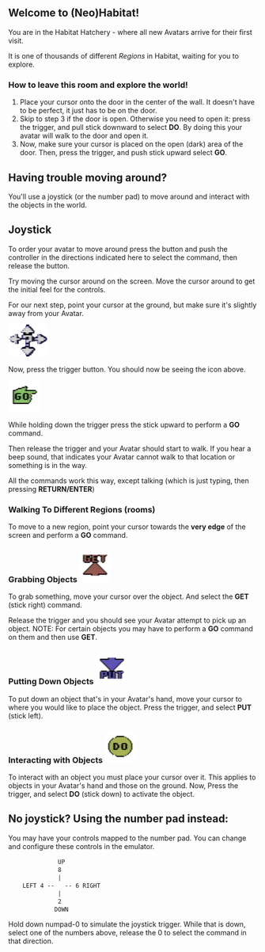 Welcome to (Neo)Habitat!
--------------------------
You are in the Habitat Hatchery - where all new Avatars arrive for their first visit. 

It is one of thousands of different *Regions* in Habitat, waiting for you to explore.

### How to leave this room and explore the world!

1. Place your cursor onto the door in the center of the wall. It doesn't have to be perfect, it just has to be on the door.
2. Skip to step 3 if the door is open. Otherwise you need to open it: press the trigger, and pull stick downward to select **DO**. By doing this your avatar will walk to the door and open it.
3. Now, make sure your cursor is placed on the open (dark) area of the door. Then, press the trigger, and push stick upward select **GO**.

## Having trouble moving around?

You'll use a joystick (or the number pad) to move around and interact with the objects in the world.

## Joystick
To order your avatar to move around press the button and push the controller in the directions indicated here to select the command, then release the button.

Try moving the cursor around on the screen. Move the cursor around to get the initial feel for the controls.  

For our next step, point your cursor at the ground, but make sure it's slightly away from your Avatar.

![Prompt](https://raw.githubusercontent.com/frandallfarmer/neohabitat-doc/master/docs/images/prompt.png "Prompt")

Now, press the trigger button. You should now be seeing the icon above.

![GO](https://raw.githubusercontent.com/frandallfarmer/neohabitat-doc/master/docs/images/go.png "**GO** command")

While holding down the trigger press the stick upward to perform a **GO** command.

Then release the trigger and your Avatar should start to walk. If you hear a beep sound, that indicates your Avatar cannot walk to that location or something is in the way.

All the commands work this way, except talking (which is just typing, then pressing **RETURN/ENTER**)

### Walking To Different Regions (rooms)
To move to a new region, point your cursor towards the **very edge** of the screen and perform a **GO** command.

### Grabbing Objects ![GET](https://raw.githubusercontent.com/frandallfarmer/neohabitat-doc/master/docs/images/get.png "**GET** command")  
To grab something, move your cursor over the object. And select the **GET** (stick right) command.

Release the trigger and you should see your Avatar attempt to pick up an object. NOTE: For certain objects you may have to perform a **GO** command on them and then use **GET**.

### Putting Down Objects ![PUT](https://raw.githubusercontent.com/frandallfarmer/neohabitat-doc/master/docs/images/put.png "**PUT** command")
To put down an object that's in your Avatar's hand, move your cursor to where you would like to place the object. Press the trigger, and select **PUT** (stick left).

### Interacting with Objects ![DO](https://raw.githubusercontent.com/frandallfarmer/neohabitat-doc/master/docs/images/do.png "**DO** command")
To interact with an object you must place your cursor over it. This applies to objects in your Avatar's hand and those on the ground. Now, Press the trigger, and select **DO** (stick down) to activate the object.


## No joystick? Using the number pad instead:

You may have your controls mapped to the number pad. You can change and configure these controls in the emulator.

                  UP  
                  8
                  |
        LEFT 4 --   -- 6 RIGHT
                  |
                  2
                 DOWN  

Hold down numpad-0 to simulate the joystick trigger. While that is down, select one of the numbers above, release the 0 to select the command in that direction.
